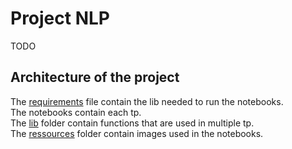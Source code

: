 # Project NLP

TODO

## Architecture of the project

The [requirements](./requirements.txt) file contain the lib needed to run the
notebooks.  
The notebooks contain each tp.  
The [lib](./lib/) folder contain functions that are used in multiple tp.  
The [ressources](./ressources/) folder contain images used in the notebooks.  

